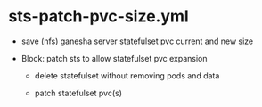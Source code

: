 



# sts-patch-pvc-size.yml


* save (nfs) ganesha server statefulset pvc current and new size

* Block: patch sts to allow statefulset pvc expansion

    * delete statefulset without removing pods and data

    * patch statefulset pvc(s)